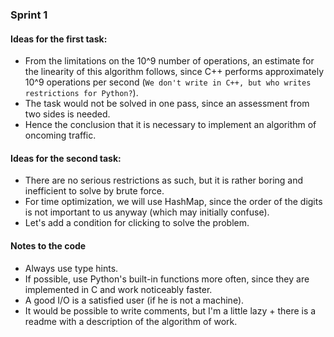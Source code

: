 ### Sprint 1

#### Ideas for the first task:
- From the limitations on the 10^9 number of operations, an estimate for the linearity of this algorithm follows, since C++ performs approximately 10^9 operations per second (`We don't write in C++, but who writes restrictions for Python?`).
- The task would not be solved in one pass, since an assessment from two sides is needed.
- Hence the conclusion that it is necessary to implement an algorithm of oncoming traffic.

#### Ideas for the second task:
- There are no serious restrictions as such, but it is rather boring and inefficient to solve by brute force.
- For time optimization, we will use HashMap, since the order of the digits is not important to us anyway (which may initially confuse).
- Let's add a condition for clicking to solve the problem.

#### Notes to the code
- Always use type hints.
- If possible, use Python's built-in functions more often, since they are implemented in C and work noticeably faster.
- A good I/O is a satisfied user (if he is not a machine).
- It would be possible to write comments, but I'm a little lazy + there is a readme with a description of the algorithm of work.
